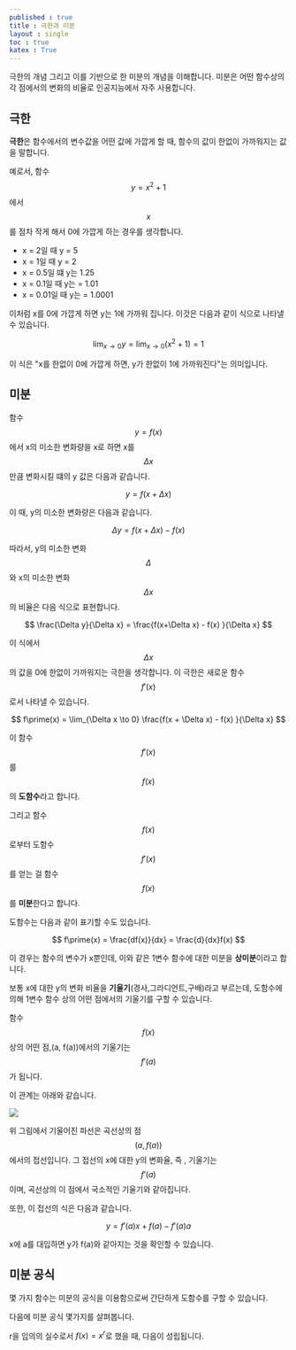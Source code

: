 ```yaml
---
published : true 
title : 극한과 미분  
layout : single 
toc : true 
katex : True 
---
```

극한의 개념 그리고 이를 기반으로 한 미분의 개념을 이해합니다. 미분은 어떤 함수상의 각 점에서의 변화의 비율로 인공지능에서 자주 사용합니다.

## 극한

**극한**은 함수에서의 변수값을 어떤 값에 가깝게 할 때, 함수의 값이 한없이 가까워지는 값을 말합니다.

예로서, 함수 $$y=x^2+1$$에서 $$x$$를 점차 작게 해서 0에 가깝게 하는 경우를 생각합니다.

- x = 2일 때 y = 5
- x = 1일 때 y = 2
- x = 0.5일 떄 y는 1.25
- x = 0.1일 때 y는 = 1.01
- x = 0.01일 때 y는 = 1.0001

이처럼 x를 0에 가깝게 하면 y는 1에 가까워 집니다.
이것은 다음과 같이 식으로 나타낼 수 있습니다.

$$
\lim_{x\to 0}y = \lim_{x\to 0}(x^2+1) = 1
$$

이 식은 "x를 한없이 0에 가깝게 하면, y가 한없이 1에 가까워진다"는 의미입니다.


## 미분

함수 $$y = f(x) $$ 에서 x의 미소한 변화량을 x로 하면 x를 $$\Delta x$$만큼 변화시킬 떄의 y 값은 다음과 같습니다.


$$
y = f(x+\Delta x)
$$

이 때, y의 미소한 변화량은 다음과 같습니다.

$$
\Delta y = f(x + \Delta x) - f(x)
$$

따라서, y의 미소한 변화 $$\Delta$$ 와 x의 미소한 변화 $$\Delta x$$ 의 비율은 다음 식으로 표현합니다.

$$
\frac{\Delta y}{\Delta x} = \frac{f(x+\Delta x) - f(x) }{\Delta x}
$$

이 식에서 $$\Delta x$$의 값을 0에 한없이 가까워지는 극한을 생각합니다.
이 극한은 새로운 함수 $$f\prime(x)$$로서 나타낼 수 있습니다.

$$
f\prime(x) = \lim_{\Delta x \to 0} \frac{f(x + \Delta x) - f(x) }{\Delta x}
$$

이 함수 $$f\prime(x)$$ 를 $$f(x)$$의 **도함수**라고 합니다.

그리고 함수 $$f(x)$$로부터 도함수 $$f\prime(x)$$를 얻는 걸 함수 $$f(x)$$를 **미분**한다고 합니다.

도함수는 다음과 같이 표기할 수도 있습니다.

$$
f\prime(x) = \frac{df(x)}{dx} = \frac{d}{dx}f(x)
$$



이 경우는 함수의 변수가 x뿐인데, 이와 같은 1변수 함수에 대한 미분을 **상미분**이라고 합니다.

보통 x에 대한 y의 변화 비율을 **기울기**(경사,그라디언트,구배)라고 부르는데, 도함수에 의해 1변수 함수 상의 어떤 점에서의 기울기를 구할 수 있습니다. 

함수 $$f(x)$$상의 어떤 점,(a, f(a))에서의 기울기는 $$f\prime(a)$$가 됩니다.

이 관계는 아래와 같습니다.

![](https://t1.daumcdn.net/cfile/tistory/263E0B3958FBFCBB2A)

위 그림에서 기울어진 파선은 곡선상의 점 $$(a,f(a))$$ 에서의 접선입니다. 그 접선의 x에 대한 y의 변화율, 즉 , 기울기는 $$f\prime(a)$$ 이며, 곡선상의 이 점에서 국소적인 기울기와 같아집니다.

또한, 이 접선의 식은 다음과 같습니다.

$$
y = f\prime(a)x + f(a) - f\prime(a)a
$$

x에 a를 대입하면 y가 f(a)와 같아지는 것을 확인할 수 있습니다.

## 미분 공식

몇 가지 함수는 미분의 공식을 이용함으로써 간단하게 도함수를 구할 수 있습니다.

다음에 미분 공식 몇가지를 살펴봅니다.

r을 임의의 실수로서 $f(x) = x^r$로 했을 때, 다음이 성립됩니다.


```python

```
